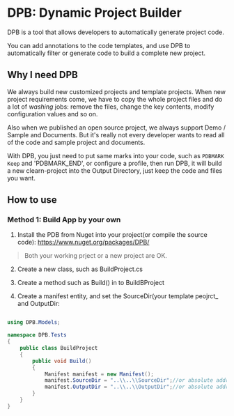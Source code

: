 # DPB: Dynamic Project Builder

DPB is a tool that allows developers to automatically generate project code. 

You can add annotations to the code templates, and use DPB to automatically filter or generate code to build a complete new project.

## Why I need DPB

We always build new customized projects and template projects. When new project requirements come, we have to copy the whole project files and do a lot of <i>washing</i> jobs: remove the files, change the key contents, modify configuration values and so on.

Also when we published an open source project, we always support Demo / Sample and Documents. But it's really not every developer wants to read all of the code and sample project and documents.

With DPB, you just need to put same marks into your code, such as `PDBMARK Keep` and 'PDBMARK_END', or configure a profile, then run DPB, it will build a new clearn-project into the Output Directory, just keep the code and files you want.

## How to use

### Method 1: Build App by your own

1. Install the PDB from Nuget into your project(or compile the source code): https://www.nuget.org/packages/DPB/

> Both your working prject or a new project are OK.

2. Create a new class, such as BuildProject.cs

3. Create a method such as Build() in to BuildBProject

4. Create a manifest entity, and set the SourceDir(your template peojrct_ and OutputDir:

``` C#

using DPB.Models;

namespace DPB.Tests
{
    public class BuildProject
    {
        public void Build()
        {
            Manifest manifest = new Manifest();
            manifest.SourceDir = "..\\..\\SourceDir";//or absolute address: e:\ThisProject\src
            manifest.OutputDir = "..\\..\\OutputDir";//or absolute address: e:\ThisProject\Output
        }
    }
}

```
